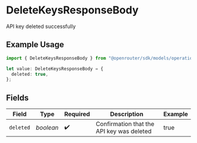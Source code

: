 # DeleteKeysResponseBody

API key deleted successfully

## Example Usage

```typescript
import { DeleteKeysResponseBody } from "@openrouter/sdk/models/operations";

let value: DeleteKeysResponseBody = {
  deleted: true,
};
```

## Fields

| Field                                     | Type                                      | Required                                  | Description                               | Example                                   |
| ----------------------------------------- | ----------------------------------------- | ----------------------------------------- | ----------------------------------------- | ----------------------------------------- |
| `deleted`                                 | *boolean*                                 | :heavy_check_mark:                        | Confirmation that the API key was deleted | true                                      |